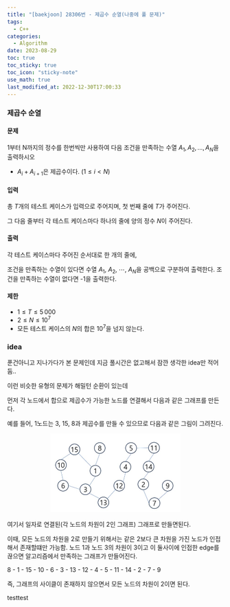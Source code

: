 ```yaml
---
title: "[baekjoon] 28306번 - 제곱수 순열(나중에 풀 문제)"
tags:
  - C++
categories:
  - Algorithm
date: 2023-08-29
toc: true
toc_sticky: true
toc_icon: "sticky-note"
use_math: true
last_modified_at: 2022-12-30T17:00:33
---
```


### 제곱수 순열

#### 문제

1부터 N까지의 정수를 한번씩만 사용하여 다음 조건을 
만족하는 수열 $A_{1}, A_{2}, ..., A_{N}$을 출력하시오

- $A_{i} + A_{i+1}$은 제곱수이다. ($1 \le i < N$)

#### 입력

총 $T$개의 테스트 케이스가 입력으로 주어지며, 첫 번째 줄에 
$T$가 주어진다.

그 다음 줄부터 각 테스트 케이스마다 하나의 줄에 양의 정수 
$N$이 주어진다.

#### 출력

각 테스트 케이스마다 주어진 순서대로 한 개의 줄에,

조건을 만족하는 수열이 있다면 수열 
$A_1$, 
$A_2$, 
$\cdots$, 
$A_N$을 공백으로 구분하여 출력한다.
조건을 만족하는 수열이 없다면 -1을 출력한다.

#### 제한

- $1 \le T \le 5\,000$
- $2 \le N \le 10^7$
- 모든 테스트 케이스의 $N$의 합은 $10^7$을 넘지 않는다.

### idea

푼건아니고 지나가다가 본 문제인데 지금 풀시간은 없고해서 잠깐 생각한 
idea만 적어둠..

이런 비슷한 유형의 문제가 해밀턴 순환이 있는데 

먼저 각 노드에서 합으로 제곱수가 가능한 노드를 연결해서 다음과 같은 그래프를 만든다.

예를 들어, 1노드는 3, 15, 8과 제곱수를 만들 수 있으므로 다음과 같은 그림이 그려진다.


<p align="center">
<img src="/assets/images/2023-08-28-algorithm_study_01/pic_000.jpg"
height="60%" width="60%">
</p>

여기서 일자로 연결된(각 노드의 차원이 2인 그래프) 그래프로 만들면된다.

이때, 모든 노드의 차원을 2로 만들기 위해서는 같은 2보다 큰 차원을 가진 노드가 인접해서 존재할떄만
가능함.
노드 1과 노드 3의 차원이 3이고 이 둘사이에 인접한 edge를 끊으면
알고리즘에서 만족하는 그래프가 만들어진다.

8 - 1 - 15 - 10 - 6 - 3 - 13 - 12 - 4 - 5 - 11 - 14 - 2 - 7 - 9

즉, 그래프의 사이클이 존재하지 않으면서 모든 노드의 차원이 2이면 된다.

testtest